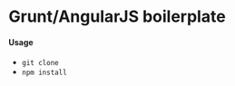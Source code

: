 <h1>Grunt/AngularJS boilerplate</h1>

<h4>Usage</h4>

<ul>
<li><code>git clone</code></li>
<li><code>npm install</code></li>
</ul>
